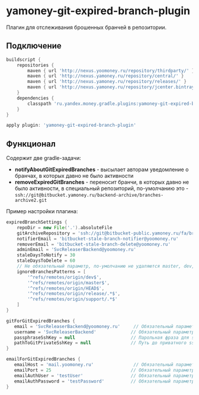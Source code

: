 # yamoney-git-expired-branch-plugin

Плагин для отслеживания брошенных бранчей в репозитории.

## Подключение

```groovy
buildscript {
    repositories {
        maven { url 'http://nexus.yoomoney.ru/repository/thirdparty/' }
        maven { url 'http://nexus.yamoney.ru/repository/central/' }
        maven { url 'http://nexus.yamoney.ru/repository/releases/' }
        maven { url 'http://nexus.yamoney.ru/repository/jcenter.bintray.com/' }
    }
    dependencies {
        classpath 'ru.yandex.money.gradle.plugins:yamoney-git-expired-branch-plugin:3.+'
    }
}

apply plugin: 'yamoney-git-expired-branch-plugin'

```

## Функционал

Содержит две gradle-задачи:

* **notifyAboutGitExpiredBranches** - высылает авторам уведомление о бранчах, в которых давно не было активности
* **removeExpiredGitBranches** - переносит бранчи, в которых давно не было активности, в специальный репозиторий, 
 по-умолчанию это - `ssh://git@bitbucket.yamoney.ru/backend-archive/branches-archive2.git`


Пример настройки плагина:
```groovy
expiredBranchSettings {
    repoDir = new File('.').absoluteFile                                                   // Не обязательный параметр, по-умолчанию - текущая рабочая директория gradle
    gitArchiveRepository = 'ssh://git@bitbucket-public.yamoney.ru/fa/branches-archive.git' // Не обязательный параметр, по-умолчанию - `ssh://git@bitbucket.yamoney.ru/backend-archive/branches-archive2.git`
    notifierEmail = 'bitbucket-stale-branch-notifier@yoomoney.ru'                           // Не обязательный параметр, по-умолчанию `bitbucket-stale-branch-notifier@yoomoney.ru`
    removerEmail = 'bitbucket-stale-branch-delete@yoomoney.ru'                              // Не обязательный параметр, по-умолчанию `bitbucket-stale-branch-delete@yoomoney.ru`
    adminEmail = 'SvcReleaserBackend@yoomoney.ru'                                           // Не обязательный параметр, по-умолчанию `SvcReleaserBackend@yoomoney.ru`
    staleDaysToNotify = 30                                                                 // Не обязательный параметр, по-умолчанию 30
    staleDaysToDelete = 60                                                                 // Не обязательный параметр, по-умолчанию 60
    // Не обязательный параметр, по-умолчанию не удаляются master, dev, release/*
    ignoreBranchesPatterns = [
        '^refs/remotes/origin/dev$',
        '^refs/remotes/origin/master$',
        '^refs/remotes/origin/HEAD$',
        '^refs/remotes/origin/release/.*$',
        '^refs/remotes/origin/support/.*$'
    ]                                                                 
}

gitForGitExpiredBranches {
   email = 'SvcReleaserBackend@yoomoney.ru'     // Обязательный параметр
   username = 'SvcReleaserBackend'             // Обязательный параметр
   passphraseSshKey = null                     // Парольная фраза для ssh ключа. Может быть не задана
   pathToGitPrivateSshKey = null               // Путь до приватного ssh ключа
}

emailForGitExpiredBranches {
   emailHost = 'mail.yoomoney.ru'               // Обязательный параметр
   emailPort = 25                              // Обязательный параметр
   emailAuthUser = 'testUser'                  // Обязательный параметр
   emailAuthPassword = 'testPassword'          // Обязательный параметр
}
```